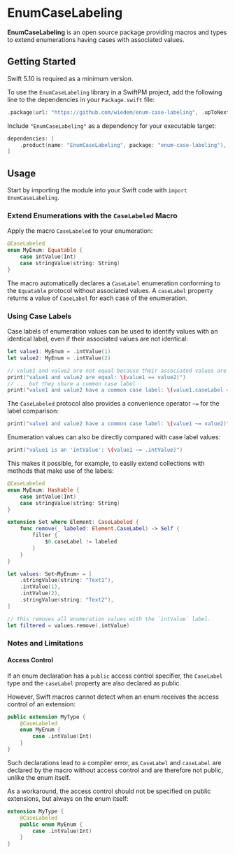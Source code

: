 # EnumCaseLabeling

**EnumCaseLabeling** is an open source package providing macros and types to extend enumerations having cases with associated values.

## Getting Started

Swift 5.10 is required as a minimum version.

To use the `EnumCaseLabeling` library in a SwiftPM project, add the following line to the dependencies in your `Package.swift` file:

```swift
.package(url: "https://github.com/wiedem/enum-case-labeling", .upToNextMajor(from: "1.0.0")),
```

Include `"EnumCaseLabeling"` as a dependency for your executable target:

```swift
dependencies: [
    .product(name: "EnumCaseLabeling", package: "enum-case-labeling"),
]
```

## Usage

Start by importing the module into your Swift code with `import EnumCaseLabeling`.

### Extend Enumerations with the `CaseLabeled` Macro
Apply the macro `CaseLabeled` to your enumeration:

```swift
@CaseLabeled
enum MyEnum: Equatable {
    case intValue(Int)
    case stringValue(string: String)
}
```

The macro automatically declares a `CaseLabel` enumeration conforming to the `Equatable` protocol without associated values.
A `caseLabel` property returns a value of `CaseLabel` for each case of the enumeration.

### Using Case Labels
Case labels of enumeration values can be used to identify values with an identical label, even if their associated values are not identical:
```swift
let value1: MyEnum = .intValue(1)
let value2: MyEnum = .intValue(2)

// value1 and value2 are not equal because their associated values are not equal ...
print("value1 and value2 are equal: \(value1 == value2)")
// ... but they share a common case label
print("value1 and value2 have a common case label: \(value1.caseLabel == value2.caseLabel)")
```

The `CaseLabeled` protocol also provides a convenience operator `~=` for the label comparison:
```swift
print("value1 and value2 have a common case label: \(value1 ~= value2)")
```

Enumeration values can also be directly compared with case label values:
```swift
print("value1 is an 'intValue': \(value1 ~= .intValue)")
```

This makes it possible, for example, to easily extend collections with methods that make use of the labels:

```swift
@CaseLabeled
enum MyEnum: Hashable {
    case intValue(Int)
    case stringValue(string: String)
}

extension Set where Element: CaseLabeled {
    func remove(_ labeled: Element.CaseLabel) -> Self {
        filter {
            $0.caseLabel != labeled
        }
    }
}

let values: Set<MyEnum> = [
    .stringValue(string: "Text1"),
    .intValue(1),
    .intValue(2),
    .stringValue(string: "Text2"),
]

// This removes all enumeration values with the `intValue` label.
let filtered = values.remove(.intValue)
```

### Notes and Limitations

#### Access Control
If an enum declaration has a `public` access control specifier, the `CaseLabel` type and the `caseLabel` property are also declared as public.

However, Swift macros cannot detect when an enum receives the access control of an extension:
```swift
public extension MyType {
    @CaseLabeled
    enum MyEnum {
        case .intValue(Int)
    }
}
```

Such declarations lead to a compiler error, as `CaseLabel` and `caseLabel` are declared by the macro without access control and are therefore not public, unlike the enum itself.

As a workaround, the access control should not be specified on public extensions, but always on the enum itself:
```swift
extension MyType {
    @CaseLabeled
    public enum MyEnum {
        case .intValue(Int)
    }
}
```
